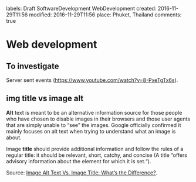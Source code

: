 labels: Draft
		SoftwareDevelopment
		WebDevelopment
created: 2016-11-29T11:56
modified: 2016-11-29T11:56
place: Phuket, Thailand
comments: true

# Web development

## To investigate

Server sent events (https://www.youtube.com/watch?v=8-PxeTgTx6s).

## img title vs image alt

**Alt** text is meant to be an alternative information source for those people who have chosen to disable images in their browsers and those user agents that are simply unable to “see” the images. Google officially confirmed it mainly focuses on alt text when trying to understand what an image is about.

Image **title** should provide additional information and follow the rules of a regular title: it should be relevant, short, catchy, and concise (A title “offers advisory information about the element for which it is set.“).

Source: [Image Alt Text Vs. Image Title: What’s the Difference?](https://www.searchenginejournal.com/image-alt-text-vs-image-title-whats-the-difference/).
